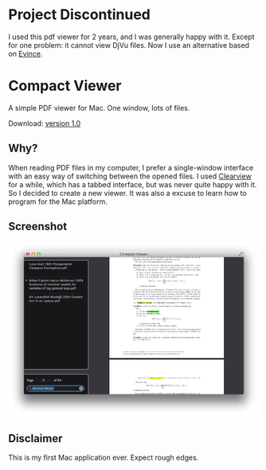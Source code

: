 Project Discontinued
====================

I used this pdf viewer for 2 years, and I was generally happy with it. Except
for one problem: it cannot view DjVu files. Now I use an alternative based on
[Evince][0].

[0]: https://wiki.gnome.org/Apps/Evince

Compact Viewer
==============

A simple PDF viewer for Mac. One window, lots of files.

Download: [version 1.0][1]

[1]: https://github.com/roidocampo/Compact-Viewer/releases/download/v1.0/Compact.Viewer.dmg

Why?
----

When reading PDF files in my computer, I prefer a single-window interface
with an easy way of switching between the opened files. I used
[Clearview][] for a while, which has a tabbed interface, but was never
quite happy with it. So I decided to create a new viewer. It was also a
excuse to learn how to program for the Mac platform.

[Clearview]: http://www.canoejoy.com/

Screenshot
----------

![Screenshot](screenshot.png)

Disclaimer
----------

This is my first Mac application ever. Expect rough edges.

<!-- 
vi: spell
-->
